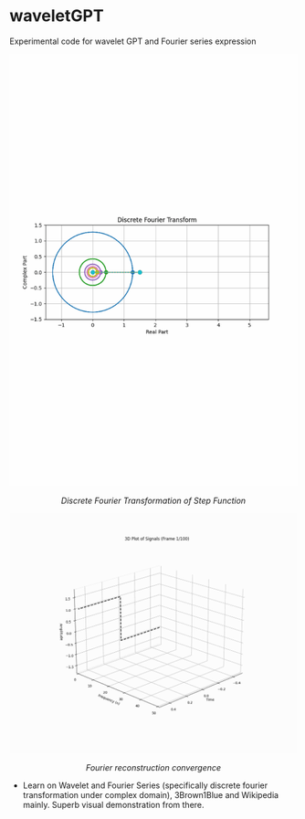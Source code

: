 # waveletGPT
Experimental code for wavelet GPT and Fourier series expression

</div>
<div align="center">
  <img src="anime/fourier_anime_test.gif" width="800" alt="Discrete Fourier Transformation of Step Function">
  <p><em>Discrete Fourier Transformation of Step Function</em></p>
</div>

</div>
<div align="center">
  <img src="anime/dft_approximation_3d.gif" width="800" alt="Fourier reconstruction convergence">
  <p><em>Fourier reconstruction convergence</em></p>
</div>

* Learn on Wavelet and Fourier Series (specifically discrete fourier transformation under complex domain), 3Brown1Blue and Wikipedia mainly. Superb visual demonstration from there. 
